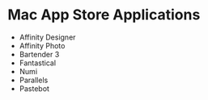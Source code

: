 # Mac App Store Applications
- Affinity Designer
- Affinity Photo
- Bartender 3
- Fantastical
- Numi
- Parallels
- Pastebot
